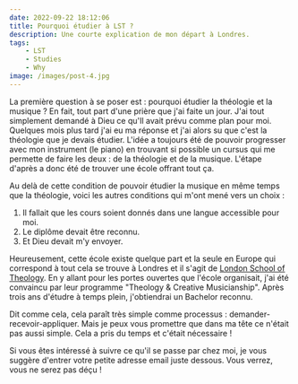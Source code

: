 ```yaml
---
date: 2022-09-22 18:12:06
title: Pourquoi étudier à LST ?
description: Une courte explication de mon départ à Londres.
tags:
    - LST
    - Studies
    - Why
image: /images/post-4.jpg
---
```

La première question à se poser est : pourquoi étudier la théologie et la musique ?
En fait, tout part d'une prière que j'ai faite un jour. J'ai tout simplement demandé à Dieu ce qu'Il avait prévu comme plan pour moi. Quelques mois plus tard j'ai eu ma réponse et j'ai alors su que c'est la théologie que je devais étudier. L'idée a toujours été de pouvoir progresser avec mon instrument (le piano) en trouvant si possible un cursus qui me permette de faire les deux : de la théologie et de la musique. L'étape d'après a donc été de trouver une école offrant tout ça.

Au delà de cette condition de pouvoir étudier la musique en même temps que la théologie, voici les autres conditions qui m'ont mené vers un choix :
1. Il fallait que les cours soient donnés dans une langue accessible pour moi.
2. Le diplôme devait être reconnu.
3. Et Dieu devait m'y envoyer.

Heureusement, cette école existe quelque part et la seule en Europe qui correspond à tout cela se trouve à Londres et il s'agit de [London School of Theology](https://lst.ac.uk/). En y allant pour les portes ouvertes que l'école organisait, j'ai été convaincu par leur programme "Theology & Creative Musicianship". Après trois ans d'étudre à temps plein, j'obtiendrai un Bachelor reconnu.

Dit comme cela, cela paraît très simple comme processus : demander-recevoir-appliquer. Mais je peux vous promettre que dans ma tête ce n'était pas aussi simple. Cela a pris du temps et c'était nécessaire !

Si vous êtes intéressé à suivre ce qu'il se passe par chez moi, je vous suggère d'entrer votre petite adresse email juste dessous. Vous verrez, vous ne serez pas déçu !
